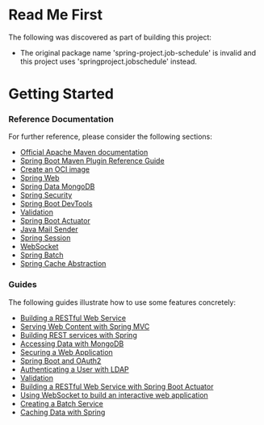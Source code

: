 # Read Me First
The following was discovered as part of building this project:

* The original package name 'spring-project.job-schedule' is invalid and this project uses 'springproject.jobschedule' instead.

# Getting Started

### Reference Documentation
For further reference, please consider the following sections:

* [Official Apache Maven documentation](https://maven.apache.org/guides/index.html)
* [Spring Boot Maven Plugin Reference Guide](https://docs.spring.io/spring-boot/docs/3.2.5/maven-plugin/reference/html/)
* [Create an OCI image](https://docs.spring.io/spring-boot/docs/3.2.5/maven-plugin/reference/html/#build-image)
* [Spring Web](https://docs.spring.io/spring-boot/docs/3.2.5/reference/htmlsingle/index.html#web)
* [Spring Data MongoDB](https://docs.spring.io/spring-boot/docs/3.2.5/reference/htmlsingle/index.html#data.nosql.mongodb)
* [Spring Security](https://docs.spring.io/spring-boot/docs/3.2.5/reference/htmlsingle/index.html#web.security)
* [Spring Boot DevTools](https://docs.spring.io/spring-boot/docs/3.2.5/reference/htmlsingle/index.html#using.devtools)
* [Validation](https://docs.spring.io/spring-boot/docs/3.2.5/reference/htmlsingle/index.html#io.validation)
* [Spring Boot Actuator](https://docs.spring.io/spring-boot/docs/3.2.5/reference/htmlsingle/index.html#actuator)
* [Java Mail Sender](https://docs.spring.io/spring-boot/docs/3.2.5/reference/htmlsingle/index.html#io.email)
* [Spring Session](https://docs.spring.io/spring-session/reference/)
* [WebSocket](https://docs.spring.io/spring-boot/docs/3.2.5/reference/htmlsingle/index.html#messaging.websockets)
* [Spring Batch](https://docs.spring.io/spring-boot/docs/3.2.5/reference/htmlsingle/index.html#howto.batch)
* [Spring Cache Abstraction](https://docs.spring.io/spring-boot/docs/3.2.5/reference/htmlsingle/index.html#io.caching)

### Guides
The following guides illustrate how to use some features concretely:

* [Building a RESTful Web Service](https://spring.io/guides/gs/rest-service/)
* [Serving Web Content with Spring MVC](https://spring.io/guides/gs/serving-web-content/)
* [Building REST services with Spring](https://spring.io/guides/tutorials/rest/)
* [Accessing Data with MongoDB](https://spring.io/guides/gs/accessing-data-mongodb/)
* [Securing a Web Application](https://spring.io/guides/gs/securing-web/)
* [Spring Boot and OAuth2](https://spring.io/guides/tutorials/spring-boot-oauth2/)
* [Authenticating a User with LDAP](https://spring.io/guides/gs/authenticating-ldap/)
* [Validation](https://spring.io/guides/gs/validating-form-input/)
* [Building a RESTful Web Service with Spring Boot Actuator](https://spring.io/guides/gs/actuator-service/)
* [Using WebSocket to build an interactive web application](https://spring.io/guides/gs/messaging-stomp-websocket/)
* [Creating a Batch Service](https://spring.io/guides/gs/batch-processing/)
* [Caching Data with Spring](https://spring.io/guides/gs/caching/)

